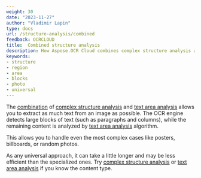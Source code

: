 ```yaml
---
weight: 30
date: "2023-11-27"
author: "Vladimir Lapin"
type: docs
url: /structure-analysis/combined
feedback: OCRCLOUD
title:  Combined structure analysis
description: How Aspose.OCR Cloud combines complex structure analysis and text area analysis to deal with the most complex cases. 
keywords:
- structure
- region
- area
- blocks
- photo
- universal
---
```


The [combination](/ocr/structure-analysis/combined/) of [complex structure analysis](/ocr/structure-analysis/complex/) and [text area analysis](/ocr/structure-analysis/text/) allows you to extract as much text from an image as possible. The OCR engine detects large blocks of text (such as paragraphs and columns), while the remaining content is analyzed by [text area analysis](/ocr/structure-analysis/text/) algorithm.

This allows you to handle even the most complex cases like posters, billboards, or random photos.

As any universal approach, it can take a little longer and may be less efficient than the specialized ones. Try [complex structure analysis](/ocr/structure-analysis/complex/) or [text area analysis](/ocr/structure-analysis/text/) if you know the content type.
